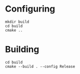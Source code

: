 # Configuring

```
mkdir build
cd build
cmake ..
```

# Building

```
cd build
cmake --build . --config Release
```
